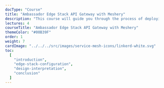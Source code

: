 ```yaml
---
docType: "Course"
title: "Ambassador Edge Stack API Gateway with Meshery"
description: "This course will guide you through the process of deploying and visualizing Edge Stack components with Meshery. You will learn how to install and configure the Ambassador API Gateway and explore its integration with Meshery. Additionally, you will gain hands-on experience with two popular service meshes, Istio and Linkerd. By the end of this course, you will have a solid understanding of Edge Stack deployment and be able to leverage Meshery for managing your API gateway and service mesh configurations."
lectures: 4
courseTitle: "Ambassador Edge Stack API Gateway with Meshery"
themeColor: "#00B39F"
order: 1
weight: 7
cardImage: "../../../src/images/service-mesh-icons/linkerd-white.svg"
toc:
  [
    "introduction",
    "edge-stack-configuration",
    "design-interpretation",
    "conclusion"
  ]
---
```

